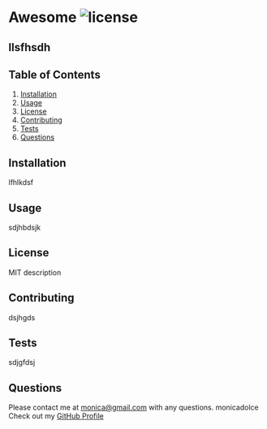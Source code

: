 # Awesome ![license](https://img.shields.io/badge/license-MIT-blue)
## llsfhsdh


## Table of Contents

1. [Installation](#installation)
2. [Usage](#usage)
3. [License](#license)
4. [Contributing](#contributing)
5. [Tests](#tests)
6. [Questions](#questions)


## Installation
lfhlkdsf


## Usage
sdjhbdsjk


## License 
MIT description


## Contributing
dsjhgds


## Tests
sdjgfdsj


## Questions
Please contact me at monica@gmail.com with any questions.
monicadolce
Check out my [GitHub Profile](https://github.com/monicadolce)

  